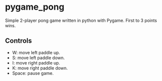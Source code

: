 # pygame_pong
Simple 2-player pong game written in python with Pygame.
First to 3 points wins.

## Controls
* W: move left paddle up.
* S: move left paddle down.
* I: move right paddle up.
* K: move right paddle down.
* Space: pause game.